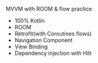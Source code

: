 MVVM with ROOM & flow practice

- 100% Kotlin
- ROOM
- Retrofit(with Coroutines flows)
- Navigation Component
- View Binding
- Dependency injection with Hilt
